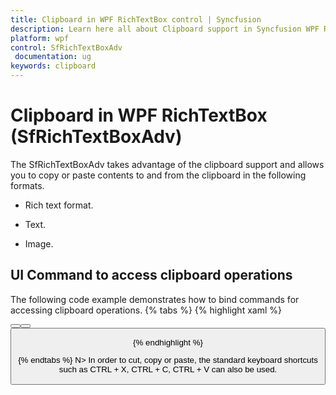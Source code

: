 ```yaml
---
title: Clipboard in WPF RichTextBox control | Syncfusion
description: Learn here all about Clipboard support in Syncfusion WPF RichTextBox (SfRichTextBoxAdv) control and more.
platform: wpf
control: SfRichTextBoxAdv
 documentation: ug
keywords: clipboard
---
```

# Clipboard in WPF RichTextBox (SfRichTextBoxAdv)

The SfRichTextBoxAdv takes advantage of the clipboard support and allows you to copy or paste contents to and from the clipboard in the following formats.

* Rich text format.

* Text.

* Image.

## UI Command to access clipboard operations


The following code example demonstrates how to bind commands for accessing clipboard operations.
{% tabs %}
{% highlight xaml %}
<!-- Binds button to the CutCommand -->
<Button Content="Cut" Command="RichTextBoxAdv:SfRichTextBoxAdv.CutCommand" CommandTarget="{Binding ElementName=richTextBoxAdv}" />
<!-- Binds button to the CopyCommand -->
<Button Content="Copy" Command="RichTextBoxAdv:SfRichTextBoxAdv.CopyCommand" CommandTarget="{Binding ElementName=richTextBoxAdv}" />
<!-- Binds button to the PasteCommand -->
<Button Content="Paste" Command="RichTextBoxAdv:SfRichTextBoxAdv.PasteCommand" CommandTarget="{Binding ElementName=richTextBoxAdv}" />


{% endhighlight %}

{% endtabs %}
N> In order to cut, copy or paste, the standard keyboard shortcuts such as CTRL + X, CTRL + C, CTRL + V can also be used.
